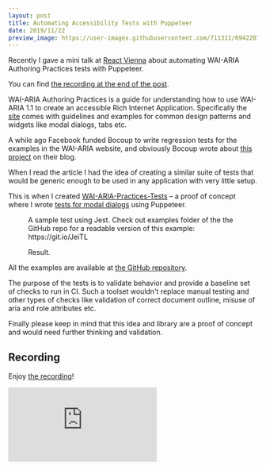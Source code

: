 ```yaml
---
layout: post
title: Automating Accessibility Tests with Puppeteer
date: 2019/11/22
preview_image: https://user-images.githubusercontent.com/711311/69422878-242b7400-0d25-11ea-880b-b84c0dfc09bc.png
---
```


Recently I gave a mini talk at [React Vienna](https://twitter.com/reactvienna) about automating WAI-ARIA Authoring Practices tests with Puppeteer.

You can find [the recording at the end of the post](#recording-embed).

WAI-ARIA Authoring Practices is a guide for understanding how to use WAI-ARIA 1.1 to create an accessible Rich Internet Application. Specifically the [site](https://www.w3.org/TR/wai-aria-practices-1.1/) comes with guidelines and examples for common design patterns and widgets like modal dialogs, tabs etc.

A while ago Facebook funded Bocoup to write regression tests for the examples in the WAI-ARIA website, and obviously Bocoup wrote about [this project](https://bocoup.com/work/ensuring-correctness-of-w3c-accessibility-examples) on their blog.

When I read the article I had the idea of creating a similar suite of tests that would be generic enough to be used in any application with very little setup.

This is when I created [WAI-ARIA-Practices-Tests](https://github.com/giuseppeg/wai-aria-practices-tests) – a proof of concept where I wrote [tests for modal dialogs](https://www.w3.org/TR/wai-aria-practices-1.1/#dialog_modal) using Puppeteer.

<figure>
  <img src="https://user-images.githubusercontent.com/711311/69425094-8cc91f80-0d2a-11ea-9324-632c4c8c050a.png" alt>
  <figcaption>A sample test using Jest. <span class="u-visuallyHidden">Check out examples folder of the the GitHub repo for a readable version of this example: https://git.io/JeiTL</span></figcaption>
</figure>

<figure aria-hidden="true">
  <img src="https://user-images.githubusercontent.com/711311/69426291-d57dda00-0d24-11ea-8571-fd9ea65aff09.jpg" alt>
  <figcaption>Result.</figcaption>
</figure>

All the examples are available at [the GitHub repository](https://github.com/giuseppeg/wai-aria-practices-tests/tree/master/examples).

The purpose of the tests is to validate behavior and provide a baseline set of checks to run in CI. Such a toolset wouldn't replace manual testing and other types of checks like validation of correct document outline, misuse of aria and role attributes etc.

Finally please keep in mind that this idea and library are a proof of concept and would need further thinking and validation.

## Recording

Enjoy [the recording](https://www.youtube.com/watch?v=1rJ2_R1gcB0)!

<iframe aria-label="youtube embed of the video talk" class="Video" id="recording-embed" src="https://www.youtube.com/embed/1rJ2_R1gcB0" frameborder="0" allow="accelerometer; autoplay; encrypted-media; gyroscope; picture-in-picture" allowfullscreen></iframe>
